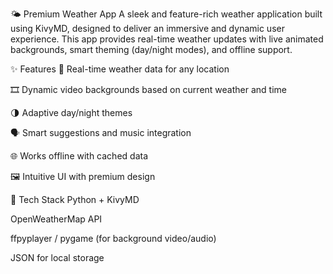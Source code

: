 
🌤️ Premium Weather App
A sleek and feature-rich weather application built using KivyMD, designed to deliver an immersive and dynamic user experience. This app provides real-time weather updates with live animated backgrounds, smart theming (day/night modes), and offline support.

✨ Features
📍 Real-time weather data for any location

🎞️ Dynamic video backgrounds based on current weather and time

🌗 Adaptive day/night themes

🗣️ Smart suggestions and music integration

🌐 Works offline with cached data

🖼️ Intuitive UI with premium design

🔧 Tech Stack
  Python + KivyMD

  OpenWeatherMap API

  ffpyplayer / pygame (for background video/audio)

  JSON for local storage


















  
